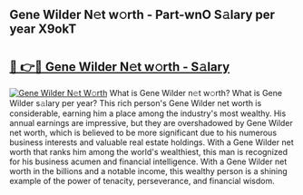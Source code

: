 ## Gene Wilder N𝚎t w𝚘rth - Part-wnO S𝚊lary per year X9okT

# <h2><a href="http://gc1givt.nevu.top/?p=Gene+Wilder">🔗 👉🔴 Gene Wilder N𝚎t w𝚘rth - S𝚊lary</a></h2>

[![Gene Wilder N𝚎t W𝚘rth](https://i.imgur.com/Oavwk0R.jpeg)](http://gc1givt.nevu.top/?p=Gene+Wilder)
What is Gene Wilder n𝚎t w𝚘rth? What is Gene Wilder s𝚊lary per year?
This rich person's Gene Wilder net worth is considerable, earning him a place among the industry's most wealthy. His annual earnings are impressive, but they are overshadowed by Gene Wilder net worth, which is believed to be more significant due to his numerous business interests and valuable real estate holdings. With a Gene Wilder net worth that ranks him among the world's wealthiest, this man is recognized for his business acumen and financial intelligence. With a Gene Wilder net worth in the billions and a notable income, this wealthy person is a shining example of the power of tenacity, perseverance, and financial wisdom.

